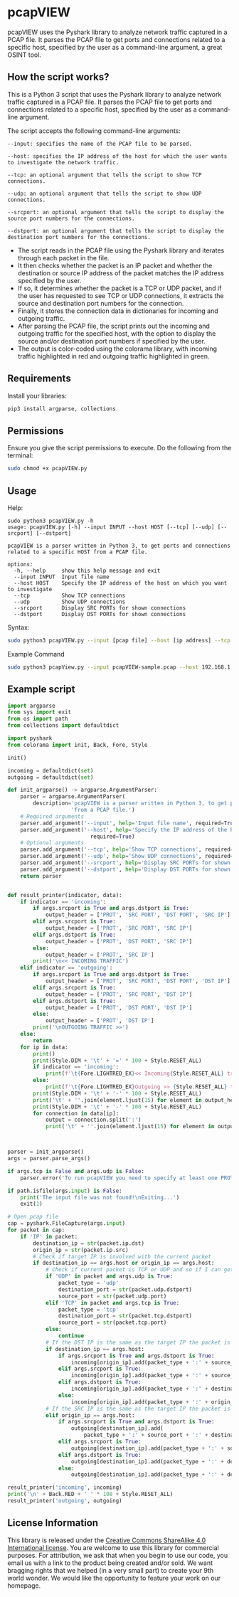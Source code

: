 # pcapVIEW
pcapVIEW uses the Pyshark library to analyze network traffic captured in a PCAP file. It parses the PCAP file to get ports and connections related to a specific host, specified by the user as a command-line argument, a great OSINT tool.

## How the script works?

This is a Python 3 script that uses the Pyshark library to analyze network traffic captured in a PCAP file.
It parses the PCAP file to get ports and connections related to a specific host, specified by the user as a command-line argument.

The script accepts the following command-line arguments:
```
--input: specifies the name of the PCAP file to be parsed.

--host: specifies the IP address of the host for which the user wants to investigate the network traffic.

--tcp: an optional argument that tells the script to show TCP connections.

--udp: an optional argument that tells the script to show UDP connections.

--srcport: an optional argument that tells the script to display the source port numbers for the connections.

--dstport: an optional argument that tells the script to display the destination port numbers for the connections.
```

- The script reads in the PCAP file using the Pyshark library and iterates through each packet in the file.
- It then checks whether the packet is an IP packet and whether the destination or source IP address of the packet matches the IP address specified by the user.
- If so, it determines whether the packet is a TCP or UDP packet, and if the user has requested to see TCP or UDP connections, it extracts the source and destination port numbers for the connection.
- Finally, it stores the connection data in dictionaries for incoming and outgoing traffic.
- After parsing the PCAP file, the script prints out the incoming and outgoing traffic for the specified host, with the option to display the source and/or destination port numbers if specified by the user.
- The output is color-coded using the colorama library, with incoming traffic highlighted in red and outgoing traffic highlighted in green.


## Requirements

Install your libraries:
```bash
pip3 install argparse, collections
```

## Permissions

Ensure you give the script permissions to execute. Do the following from the terminal:
```bash
sudo chmod +x pcapVIEW.py
```

## Usage

Help:
```
sudo python3 pcapVIEW.py -h
usage: pcapVIEW.py [-h] --input INPUT --host HOST [--tcp] [--udp] [--srcport] [--dstport]

pcapVIEW is a parser written in Python 3, to get ports and connections related to a specific HOST from a PCAP file.

options:
  -h, --help     show this help message and exit
  --input INPUT  Input file name
  --host HOST    Specify the IP address of the host on which you want to investigate
  --tcp          Show TCP connections
  --udp          Show UDP connections
  --srcport      Display SRC PORTs for shown connections
  --dstport      Display DST PORTs for shown connections
```

Syntax:
```bash
sudo python3 pcapVIEW.py --input [pcap file] --host [ip address] --tcp --udp --srcport --dstport
```

Example Command
```bash
sudo python3 pcapView.py --input pcapVIEW-sample.pcap --host 192.168.1.10 --tcp --udp --srcport --dstport
```


## Example script
```python
import argparse
from sys import exit
from os import path
from collections import defaultdict

import pyshark
from colorama import init, Back, Fore, Style

init()

incoming = defaultdict(set)
outgoing = defaultdict(set)

def init_argparse() -> argparse.ArgumentParser:
    parser = argparse.ArgumentParser(
        description='pcapVIEW is a parser written in Python 3, to get ports and connections related to a specific HOST '
                    'from a PCAP file.')
    # Required arguments
    parser.add_argument('--input', help='Input file name', required=True)
    parser.add_argument('--host', help='Specify the IP address of the host on which you want to investigate',
                          required=True)
    # Optional arguments
    parser.add_argument('--tcp', help='Show TCP connections', required=False, action='store_true')
    parser.add_argument('--udp', help='Show UDP connections', required=False, action='store_true')
    parser.add_argument('--srcport', help='Display SRC PORTs for shown connections', required=False, action='store_true')
    parser.add_argument('--dstport', help='Display DST PORTs for shown connections', required=False, action='store_true')
    return parser


def result_printer(indicator, data):
    if indicator == 'incoming':
        if args.srcport is True and args.dstport is True:
            output_header = ['PROT', 'SRC PORT', 'DST PORT', 'SRC IP']
        elif args.srcport is True:
            output_header = ['PROT', 'SRC PORT', 'SRC IP']
        elif args.dstport is True:
            output_header = ['PROT', 'DST PORT', 'SRC IP']
        else:
            output_header = ['PROT', 'SRC IP']
        print('\n<< INCOMING TRAFFIC')
    elif indicator == 'outgoing':
        if args.srcport is True and args.dstport is True:
            output_header = ['PROT', 'SRC PORT', 'DST PORT', 'DST IP']
        elif args.srcport is True:
            output_header = ['PROT', 'SRC PORT', 'DST IP']
        elif args.dstport is True:
            output_header = ['PROT', 'DST PORT', 'DST IP']
        else:
            output_header = ['PROT', 'DST IP']
        print('\nOUTGOING TRAFFIC >>')
    else:
        return
    for ip in data:
        print()
        print(Style.DIM + '\t' + '=' * 100 + Style.RESET_ALL)
        if indicator == 'incoming':
            print(f'\t{Fore.LIGHTRED_EX}<< Incoming{Style.RESET_ALL} traffic from IP: {Fore.LIGHTGREEN_EX}{ip}{Style.RESET_ALL}')
        else:
            print(f'\t{Fore.LIGHTRED_EX}Outgoing >> {Style.RESET_ALL} traffic to IP: {Fore.LIGHTGREEN_EX}{ip}{Style.RESET_ALL}')
        print(Style.DIM + '\t' + '-' * 100 + Style.RESET_ALL)
        print('\t' + ''.join(element.ljust(15) for element in output_header))
        print(Style.DIM + '\t' + '-' * 100 + Style.RESET_ALL)
        for connection in data[ip]:
            output = connection.split(':')
            print('\t' + ''.join(element.ljust(15) for element in output))



parser = init_argparse()
args = parser.parse_args()

if args.tcp is False and args.udp is False:
    parser.error('To run pcapVIEW you need to specify at least one PROT!')

if path.isfile(args.input) is False:
    print('The input file was not found!\nExiting...')
    exit(1)

# Open pcap file
cap = pyshark.FileCapture(args.input)
for packet in cap:
    if 'IP' in packet:
        destination_ip = str(packet.ip.dst)
        origin_ip = str(packet.ip.src)
        # Check if target IP is involved with the current packet
        if destination_ip == args.host or origin_ip == args.host:
            # Check if current packet is TCP or UDP and so if I can get PORT's data from it
            if 'UDP' in packet and args.udp is True:
                packet_type = 'udp'
                destination_port = str(packet.udp.dstport)
                source_port = str(packet.udp.port)
            elif 'TCP' in packet and args.tcp is True:
                packet_type = 'tcp'
                destination_port = str(packet.tcp.dstport)
                source_port = str(packet.tcp.port)
            else:
                continue
            # If the DST IP is the same as the target IP the packet is INCOMING to the target
            if destination_ip == args.host:
                if args.srcport is True and args.dstport is True:
                    incoming[origin_ip].add(packet_type + ':' + source_port + ':' + destination_port + ':' + origin_ip)
                elif args.srcport is True:
                    incoming[origin_ip].add(packet_type + ':' + source_port + ':' + origin_ip)
                elif args.dstport is True:
                    incoming[origin_ip].add(packet_type + ':' + destination_port + ':' + origin_ip)
                else:
                    incoming[origin_ip].add(packet_type + ':' + origin_ip)
            # If the SRC IP is the same as the target IP the packet is OUTGOING from the target
            elif origin_ip == args.host:
                if args.srcport is True and args.dstport is True:
                    outgoing[destination_ip].add(
                        packet_type + ':' + source_port + ':' + destination_port + ':' + destination_ip)
                elif args.srcport is True:
                    outgoing[destination_ip].add(packet_type + ':' + source_port + ':' + destination_ip)
                elif args.dstport is True:
                    outgoing[destination_ip].add(packet_type + ':' + destination_port + ':' + destination_ip)
                else:
                    outgoing[destination_ip].add(packet_type + ':' + destination_ip)

result_printer('incoming', incoming)
print('\n' + Back.RED + ' ' * 108 + Style.RESET_ALL)
result_printer('outgoing', outgoing)
```

## License Information

This library is released under the [Creative Commons ShareAlike 4.0 International license](https://creativecommons.org/licenses/by-sa/4.0/). You are welcome to use this library for commercial purposes. For attribution, we ask that when you begin to use our code, you email us with a link to the product being created and/or sold. We want bragging rights that we helped (in a very small part) to create your 9th world wonder. We would like the opportunity to feature your work on our homepage.
